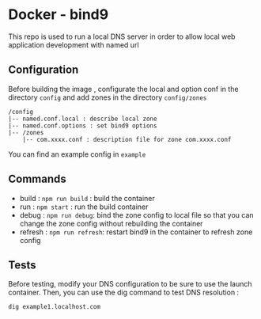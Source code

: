 # Docker - bind9

This repo is used to run a local DNS server in order to allow local web application development with named url

## Configuration

Before building the image , configurate the local and option conf in the directory `config` and add zones in the directory `config/zones`

    /config
    |-- named.conf.local : describe local zone
    |-- named.conf.options : set bind9 options
    |-- /zones
        |-- com.xxxx.conf : description file for zone com.xxxx.conf

You can find an example config in `example`

## Commands

-   build : `npm run build` : build the container
-   run : `npm start` : run the build container
-   debug : `npm run debug`: bind the zone config to local file so that you can change the zone config without rebuilding the container
-   refresh : `npm run refresh`: restart bind9 in the container to refresh zone config

## Tests

Before testing, modify your DNS configuration to be sure to use the launch container.
Then, you can use the dig command to test DNS resolution :

    dig example1.localhost.com
